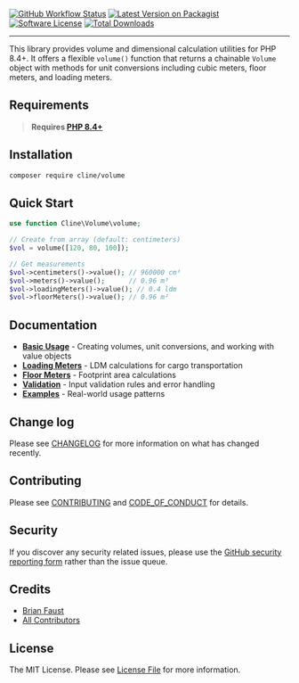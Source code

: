 [![GitHub Workflow Status][ico-tests]][link-tests]
[![Latest Version on Packagist][ico-version]][link-packagist]
[![Software License][ico-license]](LICENSE.md)
[![Total Downloads][ico-downloads]][link-downloads]

------

This library provides volume and dimensional calculation utilities for PHP 8.4+. It offers a flexible `volume()` function that returns a chainable `Volume` object with methods for unit conversions including cubic meters, floor meters, and loading meters.

## Requirements

> **Requires [PHP 8.4+](https://php.net/releases/)**

## Installation

```bash
composer require cline/volume
```

## Quick Start

```php
use function Cline\Volume\volume;

// Create from array (default: centimeters)
$vol = volume([120, 80, 100]);

// Get measurements
$vol->centimeters()->value(); // 960000 cm³
$vol->meters()->value();      // 0.96 m³
$vol->loadingMeters()->value(); // 0.4 ldm
$vol->floorMeters()->value(); // 0.96 m²
```

## Documentation

- **[Basic Usage](cookbook/basic-usage.md)** - Creating volumes, unit conversions, and working with value objects
- **[Loading Meters](cookbook/loading-meters.md)** - LDM calculations for cargo transportation
- **[Floor Meters](cookbook/floor-meters.md)** - Footprint area calculations
- **[Validation](cookbook/validation.md)** - Input validation rules and error handling
- **[Examples](cookbook/examples.md)** - Real-world usage patterns

## Change log

Please see [CHANGELOG](CHANGELOG.md) for more information on what has changed recently.

## Contributing

Please see [CONTRIBUTING](CONTRIBUTING.md) and [CODE_OF_CONDUCT](CODE_OF_CONDUCT.md) for details.

## Security

If you discover any security related issues, please use the [GitHub security reporting form][link-security] rather than the issue queue.

## Credits

- [Brian Faust][link-maintainer]
- [All Contributors][link-contributors]

## License

The MIT License. Please see [License File](LICENSE.md) for more information.

[ico-tests]: https://github.com/faustbrian/volume/actions/workflows/quality-assurance.yaml/badge.svg
[ico-version]: https://img.shields.io/packagist/v/cline/volume.svg
[ico-license]: https://img.shields.io/badge/License-MIT-green.svg
[ico-downloads]: https://img.shields.io/packagist/dt/cline/volume.svg

[link-tests]: https://github.com/faustbrian/volume/actions
[link-packagist]: https://packagist.org/packages/cline/volume
[link-downloads]: https://packagist.org/packages/cline/volume
[link-security]: https://github.com/faustbrian/volume/security
[link-maintainer]: https://github.com/faustbrian
[link-contributors]: ../../contributors
